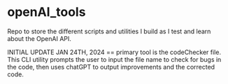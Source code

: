 # openAI_tools
Repo to store the different scripts and utilities I build as I test and learn about the OpenAI API.

INITIAL UPDATE JAN 24TH, 2024 == primary tool is the codeChecker file. This CLI utility prompts the user to input the file name to check for bugs in the code, then uses chatGPT to output improvements and the corrected code.
